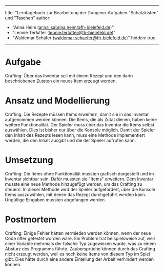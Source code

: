 
---
title: "Lerntagebuch zur Bearbeitung der Dungeon-Aufgaben "Schatzkisten" und "Taschen"
author:
-   "Anna Heim (anna_sabrina.heim@fh-bielefeld.de)"
-   "Leonie Terlutter (leonie.terlutter@fh-bielefeld.de)"
-   "Waldemar Schäfer (waldemar.schaefer@fh-bielefeld.de)"
    hidden: true
---

<!--
Führen Sie zu jeder Woche zur Bearbeitung der Dungeon-Aufhaben ein
Lerntagebuch in Ihrem Team. Kopieren Sie dazu diese Vorlage und füllen
Sie den Kopf entsprechend aus.

Im Lerntagebuch sollen Sie Ihr Vorgehen bei der Bearbeitung der jeweiligen
Dungeon-Aufgaben vom ersten Schritt bis zur Abgabe der Lösung dokumentieren,
d.h. wie sind Sie die gestellte Aufgabe angegangen (und warum), was war
Ihr Plan und auf welche Probleme sind Sie bei der Umsetzung gestoßen und
wie haben Sie diese Probleme gelöst. Beachten Sie die vorgegebene Struktur.

Für jede Abgabe sollte ungefähr eine DIN-A4-Seite Text erstellt werden,
d.h. ca. 400 Wörter umfassen. Wer das Lerntagebuch nur ungenügend führt
oder es gar nicht mit abgibt, bekommt für die betreffende Abgabe 0 Punkte.

Checken Sie das Lerntagebuch mit in Ihr Projekt/Git-Repo ein.

Schreiben Sie den Text mit [Markdown](https://pandoc.org/MANUAL.html#pandocs-markdown).
Tipp: VSCode bringt einen vergleichsweise guten Markdown-Support (inkl. Preview)
bereits in der Grundinstallation mit.

Geben Sie das Lerntagebuch stets mit ab. Achtung: Wenn Sie Abbildungen
einbetten (etwa UML-Diagramme), denken Sie daran, diese auch abzugeben!
-->


# Aufgabe
<!--
Bitte hier die zu lösende Aufgabe kurz in eigenen Worten beschreiben.
-->
Crafting: Über das Inventar soll mit einem Rezept und den darin beschriebenen Zutaten ein neues Item erzeugt werden.



# Ansatz und Modellierung

<!--
Bitte hier den Lösungsansatz kurz beschreiben:
-   Wie sollte die Aufgabe gelöst werden?
-   Welche Techniken wollten Sie einsetzen?
-   Wie sah Ihre Modellierung aus (UML-Diagramm)?
-   Worauf müssen Sie konkret achten?
-->
Crafting: Die Rezepte müssen Items erweitern, damit sie in das Inventar aufgenommen werden können. Die Items, die als Zutat dienen, haben keine weitere Funktionalität. Der Spieler muss über das Inventar die Items selbst auswählen. Dies ist bisher nur über die Konsole möglich. Damit der Spieler den Inhalt des Rezepts lesen kann, muss
eine Methode implementiert werden, die den Inhalt ausgibt und die der Spieler aufrufen kann.


# Umsetzung

<!--
Bitte hier die Umsetzung der Lösung kurz beschreiben:
-   Was haben Sie gemacht,
-   an welchem Datum haben sie es gemacht,
-   wie lange hat es gedauert,
-   was war das Ergebnis?
-->
Crafting: Die Items ohne Funktionaliät mussten grafisch dargestellt und im Inventar sichtbar sein. Dafür mussten sie "Items" erweitern. 
Dem Inventar musste eine neue Methode hinzugefügt werden, um das Crafting zu steuern. In dieser Methode wird der Spieler aufgefordert, über die Konsole Items auszuwählen, mit denen das Rezept durchgeführt werden kann. Ungültige Eingaben mussten abgefangen werden. 

# Postmortem

<!--
Bitte blicken Sie auf die Aufgabe, Ihren Lösungsansatz und die Umsetzung
kritisch zurück:
-   Was hat funktioniert, was nicht? Würden Sie noch einmal so vorgehen?
-   Welche Probleme sind bei der Umsetzung Ihres Lösungsansatzes aufgetreten?
-   Wie haben Sie die Probleme letztlich gelöst?
-->
Crafting: Einige Fehler hätten vermieden werden können, wenn der neue Code öfter getestet worden wäre. Ein Problem trat beispielsweise auf, weil einer Variable mehrmals 
der falsche Typ zugewiesen wurde, was zu einem Absturz des Programms führte. 
Zaubersprüche können durch das Crafting nicht erzeugt werden, weil es noch keine Items von diesem Typ im Spiel gibt. Dies hätte durch eine andere Einteilung der Arbeit 
verhindert werden können.